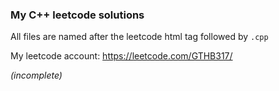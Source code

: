 ### My C++ leetcode solutions
All files are named after the leetcode html tag followed by `.cpp`

My leetcode account: https://leetcode.com/GTHB317/

*(incomplete)*